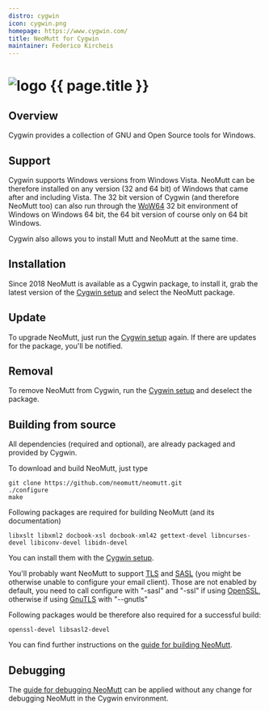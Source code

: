 ```yaml
---
distro: cygwin
icon: cygwin.png
homepage: https://www.cygwin.com/
title: NeoMutt for Cygwin
maintainer: Federico Kircheis
---
```


# ![logo](/images/distros/{{page.icon}}) {{ page.title }}

## Overview <a id="overview"></a>

Cygwin provides a collection of GNU and Open Source tools for Windows.

## Support <a id="support"></a>

Cygwin supports Windows versions from Windows Vista.
NeoMutt can be therefore installed on any version (32 and 64 bit) of Windows that came after and including Vista.
The 32 bit version of Cygwin (and therefore NeoMutt too) can also run through the [WoW64](https://en.wikipedia.org/wiki/WoW64) 32 bit environment of Windows on Windows 64 bit, the 64 bit version of course only on 64 bit Windows.

Cygwin also allows you to install Mutt and NeoMutt at the same time.

## Installation <a id="install"></a>

Since 2018 NeoMutt is available as a Cygwin package, to install it, grab the latest version of the [Cygwin setup](https://cygwin.com/install.html) and select the NeoMutt package.

## Update <a id="update"></a>

To upgrade NeoMutt, just run the [Cygwin setup](https://cygwin.com/install.html) again.
If there are updates for the package, you'll be notified.

## Removal <a id="remove"></a>

To remove NeoMutt from Cygwin, run the [Cygwin setup](https://cygwin.com/install.html) and deselect the package.

## Building from source <a id="build"></a>

All dependencies (required and optional), are already packaged and provided by Cygwin.

To download and build NeoMutt, just type
```shell
git clone https://github.com/neomutt/neomutt.git
./configure
make
````

Following packages are required for building NeoMutt (and its documentation)
```
libxslt libxml2 docbook-xsl docbook-xml42 gettext-devel libncurses-devel libiconv-devel libidn-devel
````
You can install them with the [Cygwin setup](https://cygwin.com/install.html).


You'll probably want NeoMutt to support [TLS](https://en.wikipedia.org/wiki/TLS-SRP) and [SASL](https://en.wikipedia.org/wiki/Simple_Authentication_and_Security_Layer) (you might be otherwise unable to configure your email client).
Those are not enabled by default, you need to call configure with "-sasl" and "-ssl" if using [OpenSSL](https://www.openssl.org/), otherwise if using [GnuTLS](https://gnutls.org) with "--gnutls"

Following packages would be therefore also required for a successful build:
```
openssl-devel libsasl2-devel
````

You can find further instructions on the [guide for building NeoMutt](/dev/build).


## Debugging <a id="debug"></a>

The [guide for debugging NeoMutt](../dev/build/debug) can be applied without any change for debugging NeoMutt in the Cygwin environment.

